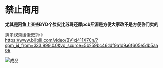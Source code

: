 # 禁止商用  
**尤其是闲鱼上某些BYD个脸皮比苏哥还厚pcb开源是方便大家改不是方便你们卖的**   

演示视频缓慢更新中     
https://www.bilibili.com/video/BV1xj411X7Cn/?spm_id_from=333.999.0.0&vd_source=5b959bc46ddf9a1d9a6f605e5db5aa05

![成品](https://github.com/Pickl-3/hitbox-fightstick-game-device/blob/main/assets/yellow+pink.jpg?raw=true)
